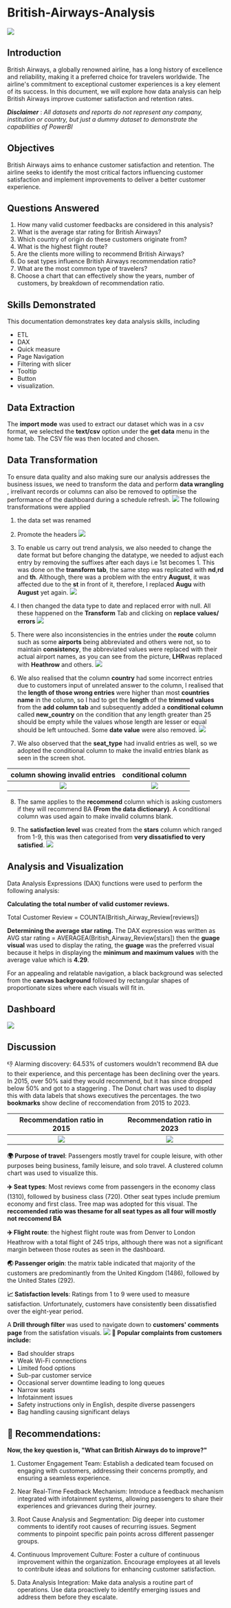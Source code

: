 # British-Airways-Analysis
![](homepage_image.PNG)

## Introduction 
British Airways, a globally renowned airline, has a long history of excellence and reliability, making it a preferred choice for travelers worldwide. The airline's commitment to exceptional customer experiences is a key element of its success. In this document, we will explore how data analysis can help British Airways improve customer satisfaction and retention rates.

**_Disclaimer_** : _All datasets and reports do not represent any company, institution or country, but just a dummy dataset to demonstrate the capabilities of PowerBI_

## Objectives

British Airways aims to enhance customer satisfaction and retention. The airline seeks to identify the most critical factors influencing customer satisfaction and implement improvements to deliver a better customer experience.

## Questions Answered 

1. How many valid customer feedbacks are considered in this analysis?
2. What is the average star rating for British Airways?
3. Which country of origin do these customers originate from?
4. What is the highest flight route?
5. Are the clients more willing to recommend British Airways?
6. Do seat types influence British Airways recommendation ratio?
7. What are the most common type of travelers?
8. Choose a chart that can effectively show the years, number of customers, by breakdown of recommendation ratio.

## Skills Demonstrated

This documentation demonstrates key data analysis skills, including 
- ETL
- DAX
- Quick measure
- Page Navigation
- Filtering with slicer
- Tooltip
- Button
- visualization.

## Data Extraction

The **import mode** was used to extract our dataset which was in a csv format, we selected the **text/csv** option under the **get data** menu in the home tab. The CSV file was then located and chosen.

## Data Transformation
To ensure data quality and also making sure our analysis addresses the business issues, we need to transform the data and perform **data wrangling** , irrelivant records or columns can also be removed to optimise the performance of the dashboard during a schedule refresh.
![](transform_data.PNG)
The following transformations were applied
1.	the data set was renamed 
2.	Promote the headers
![](promote_headers.png)

3.	To enable us carry out trend analysis, we also needed to change the date format but before changing the datatype, we needed to adjust each entry by removing the suffixes after each days i.e 1st becomes 1.
This was done on the **transform tab**, the same step was replicated with **nd**,**rd** and **th**. Although, there was a problem with the entry **August**, it was affected due to the **st** in front of it, therefore, I replaced **Augu** with **August** yet again.
![](replace_value.PNG)

4.	I then changed the data type to date and replaced error with null. All these happened on the **Transform** Tab and clicking on **replace values/ errors**
![](replace_null.PNG)

5.	There were also inconsistencies in the entries under the **route** column such as some **airports** being abbreviated and others were not, so to maintain **consistency**, the abbreviated values were replaced with their actual airport names, as you can see from the picture, **LHR**was replaced with **Heathrow** and others.
![](replace_LHR.PNG)

6.	We also realised that the column **country** had some incorrect entries due to customers input of unrelated answer to the column, I realised that the **length of those wrong entries** were higher than most **countries name** in the column, so I had to get the **length** of the **trimmed values** from the **add column tab** and subsequently added a **conditional column** called **new_country** on the condition that any length greater than 25 should be empty while the values whose length are lesser or equal should be left untouched. Some **date value** were also removed.
![](filter_country_new.PNG)

7.	We also observed that the **seat_type** had invalid entries as well, so we adopted the conditional column to make the invalid entries blank as seen in the screen shot.

column showing invalid entries      |    conditional column
:----------------------------------:|:----------------------------:
  ![](invalid_seat_type.png)        |  ![](invalid_seattype.PNG)             


8.	The same applies to the **recommend** column which is asking customers if they will recommend BA **(From the data dictionary)**. A conditional column was used again to make invalid columns blank.
   
9.	The **satisfaction level** was created from the **stars** column which ranged from 1-9, this was then categorised from **very dissatisfied to very satisfied**.
![](satisfaction_level.png)

## Analysis and Visualization

Data Analysis Expressions (DAX) functions were used to perform the following analysis:

**Calculating the total number of valid customer reviews.**

Total Customer Review = COUNTA(British_Airway_Review[reviews])

**Determining the average star rating.**
The DAX expression was written as AVG star rating = AVERAGEA(British_Airway_Review[stars]) then the **guage visual** was used to display the rating, the **guage** was the preferred visual because it helps in displaying the **minimum and maximum values** with the average value which is **4.29**. 

For an appealing and relatable navigation, a black background was selected from the **canvas background** followed by rectangular shapes of proportionate sizes where each visuals will fit in.

## Dashboard
![](Dashboard_new.PNG)

## Discussion
👎 Alarming discovery: 64.53% of customers wouldn't recommend BA due to their experience, and this percentage has been declining over the years. In 2015, over 50% said they would recommend, but it has since dropped below 50% and got to a staggering . The Donut chart was used to display this with data labels that shows executives the percentages.
the two **bookmarks** show decline of reccomendation from 2015 to 2023.

Recommendation ratio in 2015        |    Recommendation ratio in 2023
:----------------------------------:|:----------------------------:
 ![](2015_rec.PNG)                  |  ![](2023_rec.PNG)           




**🌍 Purpose of travel**: Passengers mostly travel for couple leisure, with other purposes being business, family leisure, and solo travel. A clustered column chart was used to visualize this.

**✈️ Seat types**: Most reviews come from passengers in the economy class (1310), followed by business class (720). Other seat types include premium economy and first class. Tree map was adopted for this visual. The **reccomended ratio was thesame for all seat types as all four will mostly not reccomend BA**

**✈️ Flight route**: the highest flight route was from Denver to London Heathrow with a total flight of 245 trips, although there was not a significant margin between those routes as seen in the dashboard. 

**🌏 Passenger origin**: the matrix table indicated that majority of the customers are predominantly from the United Kingdom (1486), followed by the United States (292).

**📈 Satisfaction levels**: Ratings from 1 to 9 were used to measure satisfaction. Unfortunately, customers have consistently been dissatisfied over the eight-year period.

A **Drill through filter** was used to navigate down to **customers' comments page** from the satisfation visuals.
![](drill_through.png)
**📣 Popular complaints from customers include:**
- Bad shoulder straps
- Weak Wi-Fi connections
- Limited food options
- Sub-par customer service
- Occasional server downtime leading to long queues
- Narrow seats
- Infotainment issues
- Safety instructions only in English, despite diverse passengers
- Bag handling causing significant delays

## 🚀 Recommendations:

**Now, the key question is, "What can British Airways do to improve?"**
1. Customer Engagement Team: Establish a dedicated team focused on engaging with customers, addressing their concerns promptly, and ensuring a seamless experience.

2. Near Real-Time Feedback Mechanism: Introduce a feedback mechanism integrated with infotainment systems, allowing passengers to share their experiences and grievances during their journey.

3. Root Cause Analysis and Segmentation: Dig deeper into customer comments to identify root causes of recurring issues. Segment comments to pinpoint specific pain points across different passenger groups.

4. Continuous Improvement Culture: Foster a culture of continuous improvement within the organization. Encourage employees at all levels to contribute ideas and solutions for enhancing customer satisfaction.

5. Data Analysis Integration: Make data analysis a routine part of operations. Use data proactively to identify emerging issues and address them before they escalate.






